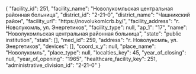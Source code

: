 {
    "facility_id": 251,
    "facility_name": "Новолукомльская центральная районная больница",
    "district_id": "2-21-0",
    "district_name": "Чашникский район",
    "facility_url": "https:\/\/novolukomlcrb.by\/",
    "facility_address": "г. Новолукомль, ул. Энергетиков",
    "facility_type": null,
    "ap_1": "17",
    "name": "Новолукомльская центральная районная больница",
    "state": "public institution",
    "stats": [],
    "med_id": 259,
    "address": "г. Новолукомль, ул. Энергетиков",
    "devices": [],
    "coord_x_y": null,
    "place_name": "Новолукомль",
    "place_type": null,
    "localties_key": 45,
    "year_of_closing": null,
    "year_of_opening": "1965",
    "healthcare_facility_key": 251,
    "administrative_division_id": "2-21-0"
}